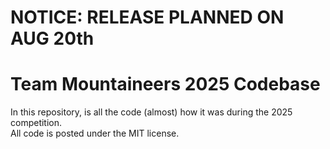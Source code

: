 # NOTICE: RELEASE PLANNED ON AUG 20th

# Team Mountaineers 2025 Codebase
In this repository, is all the code (almost) how it was during the 2025 competition.  
All code is posted under the MIT license.
